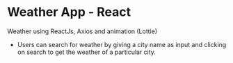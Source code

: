 # Weather App - React

Weather using ReactJs, Axios and animation (Lottie)

- Users can search for weather by giving a city name as input and clicking on search to get the weather of a particular city.
